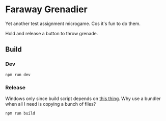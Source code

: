 # Faraway Grenadier

Yet another test assignment microgame. Cos it's fun to do them.

Hold and release a button to throw grenade.

## Build

### Dev
`npm run dev`

### Release
Windows only since build script depends on [this thing](scripts/copy_assets.bat). Why use a bundler when all I need is copying a bunch of files?

`npm run build`
